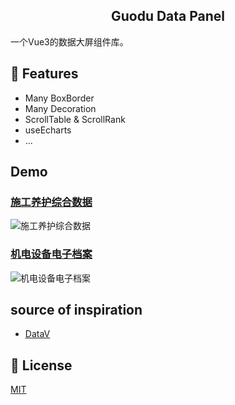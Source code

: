 <h2 align="center">Guodu Data Panel</h2>

一个Vue3的数据大屏组件库。

## 🚀 Features

+ Many BoxBorder
+ Many Decoration
+ ScrollTable & ScrollRank
+ useEcharts
+ ...

## Demo

### [施工养护综合数据](https://guodu-data-panel.netlify.app/demos/construction-data/)

![施工养护综合数据](/src/public/assets/demo01.png)

### [机电设备电子档案](https://guodu-data-panel.netlify.app/demos/electronic-file/)

![机电设备电子档案](/src/public/assets/demo02.png)

## source of inspiration

+ [DataV](http://datav.jiaminghi.com/)

## 📒 License
[MIT](./LICENSE)
